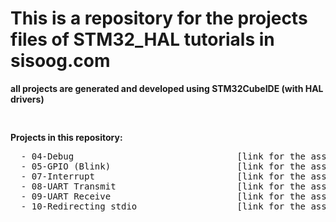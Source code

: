 <h1> This is a repository for the projects files of STM32_HAL tutorials in sisoog.com </h1>
<b> all projects are generated and developed using STM32CubeIDE (with HAL drivers) </b> </br>
 <pre>
 </pre>
  <b> Projects in this repository: </b> <pre>
  - 04-Debug                               [link for the associated article in sisoog.com]()
  - 05-GPIO (Blink)                        [link for the associated article in sisoog.com]()
  - 07-Interrupt                           [link for the associated article in sisoog.com]()
  - 08-UART Transmit                       [link for the associated article in sisoog.com]()
  - 09-UART Receive                        [link for the associated article in sisoog.com]()
  - 10-Redirecting stdio                   [link for the associated article in sisoog.com]()
  
</pre>
